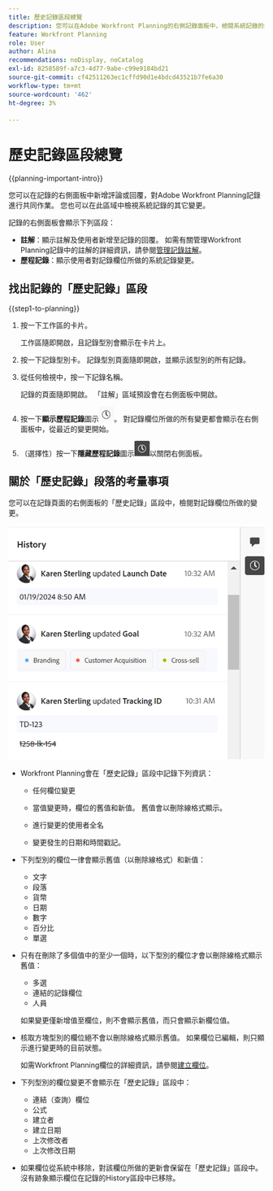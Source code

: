 ```yaml
---
title: 歷史記錄區段總覽
description: 您可以在Adobe Workfront Planning的右側記錄面板中，檢閱系統記錄的變更和記錄。
feature: Workfront Planning
role: User
author: Alina
recommendations: noDisplay, noCatalog
exl-id: 8258589f-a7c3-4d77-9abe-c99e9184bd21
source-git-commit: cf42511263ec1cffd90d1e4bdcd43521b7fe6a30
workflow-type: tm+mt
source-wordcount: '462'
ht-degree: 3%

---
```


# 歷史記錄區段總覽

{{planning-important-intro}}

<!--update the system updates articles when we release to open beta - check the long commenting stream article list and see articles that document where in the system we have system updates; "Workfront Planning records" should be there-->

您可以在記錄的右側面板中新增評論或回覆，對Adobe Workfront Planning記錄進行共同作業。 您也可以在此區域中檢視系統記錄的其它變更。

記錄的右側面板會顯示下列區段：

* **註解**：顯示註解及使用者新增至記錄的回覆。 如需有關管理Workfront Planning記錄中的註解的詳細資訊，請參閱[管理記錄註解](/help/quicksilver/planning/records/manage-record-comments.md)。
* **歷程記錄**：顯示使用者對記錄欄位所做的系統記錄變更。

## 找出記錄的「歷史記錄」區段

{{step1-to-planning}}

1. 按一下工作區的卡片。

   工作區隨即開啟，且記錄型別會顯示在卡片上。

1. 按一下記錄型別卡。
記錄型別頁面隨即開啟，並顯示該型別的所有記錄。

1. 從任何檢視中，按一下記錄名稱。

   記錄的頁面隨即開啟。 「註解」區域預設會在右側面板中開啟。
1. 按一下&#x200B;**顯示歷程記錄**&#x200B;圖示![](assets/show-history-icon.png)。 對記錄欄位所做的所有變更都會顯示在右側面板中，從最近的變更開始。
1. （選擇性）按一下&#x200B;**隱藏歷程記錄**&#x200B;圖示![](assets/hide-history-icon.png)以關閉右側面板。

## 關於「歷史記錄」段落的考量事項

您可以在記錄頁面的右側面板的「歷史記錄」區段中，檢閱對記錄欄位所做的變更。

![](assets/history-area-in-comments.png)

* Workfront Planning會在「歷史記錄」區段中記錄下列資訊：

   * 任何欄位變更

   * 當值變更時，欄位的舊值和新值。 舊值會以刪除線格式顯示。

   * 進行變更的使用者全名

   * 變更發生的日期和時間戳記。

* 下列型別的欄位一律會顯示舊值（以刪除線格式）和新值：

   * 文字
   * 段落
   * 貨幣
   * 日期
   * 數字
   * 百分比
   * 單選

* 只有在刪除了多個值中的至少一個時，以下型別的欄位才會以刪除線格式顯示舊值：

   * 多選
   * 連結的記錄欄位
   * 人員

  如果變更僅新增值至欄位，則不會顯示舊值，而只會顯示新欄位值。

* 核取方塊型別的欄位絕不會以刪除線格式顯示舊值。 如果欄位已編輯，則只顯示進行變更時的目前狀態。

  如需Workfront Planning欄位的詳細資訊，請參閱[建立欄位](/help/quicksilver/planning/fields/create-fields.md)。

* 下列型別的欄位變更不會顯示在「歷史記錄」區段中：

   * 連結（查詢）欄位
   * 公式
   * 建立者
   * 建立日期
   * 上次修改者
   * 上次修改日期

* 如果欄位從系統中移除，對該欄位所做的更新會保留在「歷史記錄」區段中。 沒有跡象顯示欄位在記錄的History區段中已移除。
